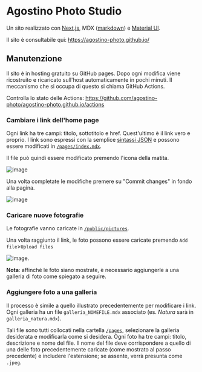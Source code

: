 # Agostino Photo Studio

Un sito realizzato con [Next.js](https://nextjs.it/posts/framework-react-per-la-produzione-web), MDX ([markdown](https://it.wikipedia.org/wiki/Markdown)) e [Material UI](https://www.intre.it/2020/04/30/applicazioni-react-utilizzando-material-ui/).

Il sito è consultabile qui: <https://agostino-photo.github.io/>

## Manutenzione

Il sito è in hosting gratuito su GitHub pages. Dopo ogni modifica viene ricostruito
e ricaricato sull'host automaticamente in pochi minuti. Il meccanismo che si
occupa di questo si chiama GitHub Actions.

Controlla lo stato delle Actions: <https://github.com/agostino-photo/agostino-photo.github.io/actions>

### Cambiare i link dell'home page

Ogni link ha tre campi: titolo, sottotitolo e href. Quest'ultimo è il link vero e proprio.
I link sono espressi con la semplice [sintassi JSON](https://www.html.it/articoli/introduzione-a-json/) e possono essere modificati in
[`/pages/index.mdx`](https://github.com/agostino-photo/agostino-photo.github.io/blob/main/pages/index.mdx).

Il file può quindi essere modificato premendo l'icona della matita.

![image](https://user-images.githubusercontent.com/1292230/210061205-16999ee2-d973-4b17-b2fc-68af3a8b52d2.png)

Una volta completate le modifiche premere su "Commit changes" in fondo alla pagina.

![image](https://user-images.githubusercontent.com/1292230/210061419-f425d368-4615-4918-a9e5-595f3d1ccee3.png)

### Caricare nuove fotografie

Le fotografie vanno caricate in [`/public/pictures`](https://github.com/agostino-photo/agostino-photo.github.io/tree/main/public/pictures).

Una volta raggiunto il link, le foto possono essere caricate premendo `Add file`>`Upload files`

![image](https://user-images.githubusercontent.com/1292230/210061897-05ce94d8-48a1-4579-b52d-95653a486448.png).

**Nota**: affinché le foto siano mostrate, è necessario aggiungerle a una galleria di foto come spiegato a seguire.

### Aggiungere foto a una galleria

Il processo è simile a quello illustrato precedentemente per modificare i link. Ogni
galleria ha un file `galleria_NOMEFILE.mdx` associato (es. *Natura* sarà in `galleria_natura.mdx`).

Tali file sono tutti collocati nella cartella [`/pages`](https://github.com/agostino-photo/agostino-photo.github.io/tree/main/pages),
selezionare la galleria desiderata e modificarla come si desidera.
Ogni foto ha tre campi: titolo, descrizione e nome del file. Il nome del file deve corrispondere a quello di una delle foto precedentemente caricate (come mostrato al passo precedente) e includere l'estensione; se assente, verrà presunta come `.jpeg`.
